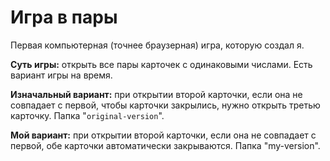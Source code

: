 # Игра в пары #

Первая компьютерная (точнее браузерная) игра, которую создал я.

**Суть игры:** открыть все пары карточек с одинаковыми числами. Есть вариант игры на время.

**Изначальный вариант:** при открытии второй карточки, если она не совпадает с первой, чтобы карточки закрылись, нужно открыть третью карточку. Папка "``original-version``".

**Мой вариант:** при открытии второй карточки, если она не совпадает с первой, обе карточки автоматически закрываются. Папка "my-version".
